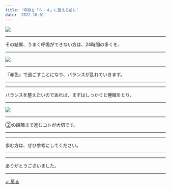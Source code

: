 ```yaml
---
title: '呼吸を「６：４」に整える前に'
date: '2022-10-01'
---
```


![](/images/001.jpg)
***
その結果、うまく呼吸ができない方は、24時間の多くを、
***
![](/images/005.jpg)
***
『赤色』で過ごすことになり、バランスが乱れていきます。
***
***
バランスを整えたいのであれば、まずはしっかりと睡眠をとり、
***
![](/images/003_.jpg)
***
②の段階まで進むコトが大切です。
***
***
歩む方は、ぜひ参考にしてください。
***
***
ありがとうございました。
***
[ ↲ 戻る ](https://01234567890.thebase.in/about)
